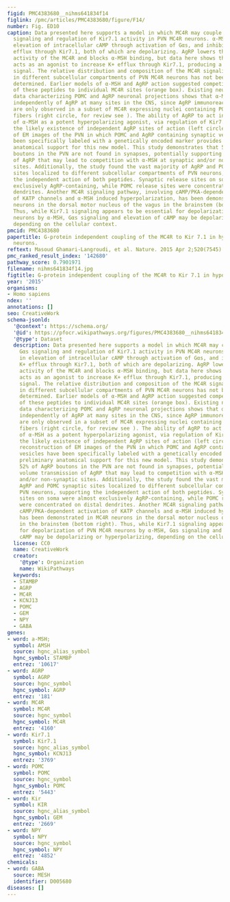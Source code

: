```yaml
---
figid: PMC4383680__nihms641834f14
figlink: /pmc/articles/PMC4383680/figure/F14/
number: Fig. ED10
caption: Data presented here supports a model in which MC4R may couple to both Gαs
  signaling and regulation of Kir7.1 activity in PVN MC4R neurons. α-MSH results in
  elevation of intracellular cAMP through activation of Gαs, and inhibition of K+
  efflux through Kir7.1, both of which are depolarizing. AgRP lowers the constitutive
  activity of the MC4R and blocks α-MSH binding, but data here shows that AgRP also
  acts as an agonist to increase K+ efflux through Kir7.1, producing a strong hyperpolarizing
  signal. The relative distribution and composition of the MC4R signaling complex
  in different subcellular compartments of PVN MC4R neurons has not been directly
  determined. Earlier models of α-MSH and AgRP action suggested competitive binding
  of these peptides to individual MC4R sites (orange box). Existing neuroanatomical
  data characterizing POMC and AgRP neuronal projections shows that α-MSH may act
  independently of AgRP at many sites in the CNS, since AgRP immunoreactive fibers
  are only observed in a subset of MC4R expressing nuclei containing POMC-immunoreative
  fibers (right circle, for review see ). The ability of AgRP to act independently
  of α-MSH as a potent hyperpolarizing agonist, via regulation of Kir7.1, suggests
  the likely existence of independent AgRP sites of action (left circle). Recent reconstruction
  of EM images of the PVN in which POMC and AgRP containing synaptic vesicles have
  been specifically labeled with a genetically encoded marker provides preliminary
  anatomical support for this new model. This study demonstrates that 52% of AgRP
  boutons in the PVN are not found in synapses, potentially supporting volume transmission
  of AgRP that may lead to competition with α-MSH at synaptic and/or non-synaptic
  sites. Additionally, the study found the vast majority of AgRP and POMC synaptic
  sites localized to different subcellular compartments of PVN neurons, supporting
  the independent action of both peptides. Synaptic release sites on soma were almost
  exclusively AgRP-containing, while POMC release sites were concentrated on distal
  dendrites. Another MC4R signaling pathway, involving cAMP/PKA-dependent activation
  of KATP channels and α-MSH induced hyperpolarization, has been demonstrated in MC4R
  neurons in the dorsal motor nucleus of the vagus in the brainstem (bottom right).
  Thus, while Kir7.1 signaling appears to be essential for depolarization of PVN MC4R
  neurons by α-MSH, Gαs signaling and elevation of cAMP may be depolarizing or hyperpolarizing,
  depending on the cellular context.
pmcid: PMC4383680
papertitle: G-protein independent coupling of the MC4R to Kir 7.1 in hypothalamic
  neurons.
reftext: Masoud Ghamari-Langroudi, et al. Nature. 2015 Apr 2;520(7545):94-98.
pmc_ranked_result_index: '142680'
pathway_score: 0.7901971
filename: nihms641834f14.jpg
figtitle: G-protein independent coupling of the MC4R to Kir 7.1 in hypothalamic neurons
year: '2015'
organisms:
- Homo sapiens
ndex: ''
annotations: []
seo: CreativeWork
schema-jsonld:
  '@context': https://schema.org/
  '@id': https://pfocr.wikipathways.org/figures/PMC4383680__nihms641834f14.html
  '@type': Dataset
  description: Data presented here supports a model in which MC4R may couple to both
    Gαs signaling and regulation of Kir7.1 activity in PVN MC4R neurons. α-MSH results
    in elevation of intracellular cAMP through activation of Gαs, and inhibition of
    K+ efflux through Kir7.1, both of which are depolarizing. AgRP lowers the constitutive
    activity of the MC4R and blocks α-MSH binding, but data here shows that AgRP also
    acts as an agonist to increase K+ efflux through Kir7.1, producing a strong hyperpolarizing
    signal. The relative distribution and composition of the MC4R signaling complex
    in different subcellular compartments of PVN MC4R neurons has not been directly
    determined. Earlier models of α-MSH and AgRP action suggested competitive binding
    of these peptides to individual MC4R sites (orange box). Existing neuroanatomical
    data characterizing POMC and AgRP neuronal projections shows that α-MSH may act
    independently of AgRP at many sites in the CNS, since AgRP immunoreactive fibers
    are only observed in a subset of MC4R expressing nuclei containing POMC-immunoreative
    fibers (right circle, for review see ). The ability of AgRP to act independently
    of α-MSH as a potent hyperpolarizing agonist, via regulation of Kir7.1, suggests
    the likely existence of independent AgRP sites of action (left circle). Recent
    reconstruction of EM images of the PVN in which POMC and AgRP containing synaptic
    vesicles have been specifically labeled with a genetically encoded marker provides
    preliminary anatomical support for this new model. This study demonstrates that
    52% of AgRP boutons in the PVN are not found in synapses, potentially supporting
    volume transmission of AgRP that may lead to competition with α-MSH at synaptic
    and/or non-synaptic sites. Additionally, the study found the vast majority of
    AgRP and POMC synaptic sites localized to different subcellular compartments of
    PVN neurons, supporting the independent action of both peptides. Synaptic release
    sites on soma were almost exclusively AgRP-containing, while POMC release sites
    were concentrated on distal dendrites. Another MC4R signaling pathway, involving
    cAMP/PKA-dependent activation of KATP channels and α-MSH induced hyperpolarization,
    has been demonstrated in MC4R neurons in the dorsal motor nucleus of the vagus
    in the brainstem (bottom right). Thus, while Kir7.1 signaling appears to be essential
    for depolarization of PVN MC4R neurons by α-MSH, Gαs signaling and elevation of
    cAMP may be depolarizing or hyperpolarizing, depending on the cellular context.
  license: CC0
  name: CreativeWork
  creator:
    '@type': Organization
    name: WikiPathways
  keywords:
  - STAMBP
  - AGRP
  - MC4R
  - KCNJ13
  - POMC
  - GEM
  - NPY
  - GABA
genes:
- word: a-MSH;
  symbol: AMSH
  source: hgnc_alias_symbol
  hgnc_symbol: STAMBP
  entrez: '10617'
- word: AGRP
  symbol: AGRP
  source: hgnc_symbol
  hgnc_symbol: AGRP
  entrez: '181'
- word: MC4R
  symbol: MC4R
  source: hgnc_symbol
  hgnc_symbol: MC4R
  entrez: '4160'
- word: Kir7.1
  symbol: Kir7.1
  source: hgnc_alias_symbol
  hgnc_symbol: KCNJ13
  entrez: '3769'
- word: POMC
  symbol: POMC
  source: hgnc_symbol
  hgnc_symbol: POMC
  entrez: '5443'
- word: Kir
  symbol: KIR
  source: hgnc_alias_symbol
  hgnc_symbol: GEM
  entrez: '2669'
- word: NPY
  symbol: NPY
  source: hgnc_symbol
  hgnc_symbol: NPY
  entrez: '4852'
chemicals:
- word: GABA
  source: MESH
  identifier: D005680
diseases: []
---
```

